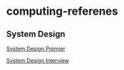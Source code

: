 # computing-referenes



## System Design

[System Design Premier](https://github.com/donnemartin/system-design-primer) 

[System Design Interview](https://www.amazon.ca/System-Design-Interview-insiders-Second/dp/B08CMF2CQF/ref=sr_1_1?dchild=1&keywords=System+design&qid=1630884001&sr=8-1)

